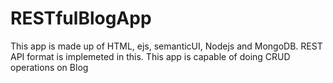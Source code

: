 # RESTfulBlogApp
This app is made up of HTML, ejs, semanticUI, Nodejs and MongoDB.
REST API format is implemeted in this. This app is capable of doing CRUD operations on Blog

